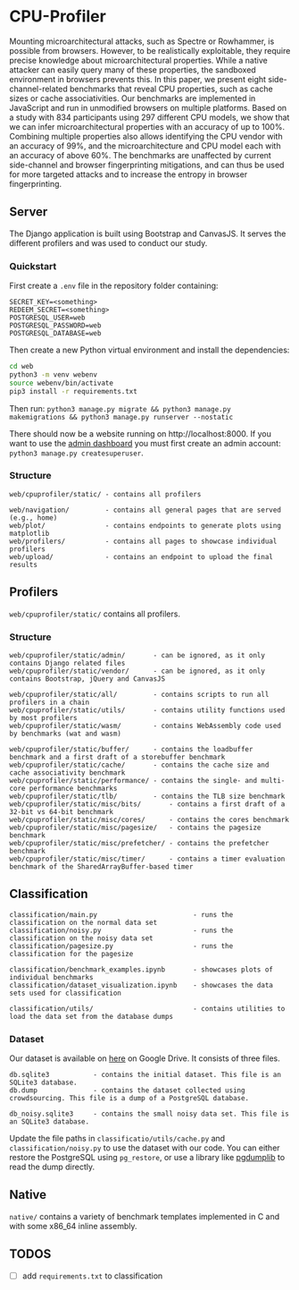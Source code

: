 # CPU-Profiler

Mounting microarchitectural attacks, such as Spectre or Rowhammer, is possible from browsers. However, to be realistically exploitable, they require precise knowledge about microarchitectural properties. While a native attacker can easily query many of these properties, the sandboxed environment in browsers prevents this. In this paper, we present eight side-channel-related benchmarks that reveal CPU properties, such as cache sizes or cache associativities. Our benchmarks are implemented in JavaScript and run in unmodified browsers on multiple platforms. Based on a study with 834 participants using 297 different CPU models, we show that we can infer microarchitectural properties with an accuracy of up to 100%. Combining multiple properties also allows identifying the CPU vendor with an accuracy of 99%, and the microarchitecture and CPU model each with an accuracy of above 60%. The benchmarks are unaffected by current side-channel and browser fingerprinting mitigations, and can thus be used for more targeted attacks and to increase the entropy in browser fingerprinting.

## Server

The Django application is built using Bootstrap and CanvasJS. It serves the different profilers and was used to conduct our study.

### Quickstart

First create a `.env` file in the repository folder containing:

```
SECRET_KEY=<something>
REDEEM_SECRET=<something>
POSTGRESQL_USER=web
POSTGRESQL_PASSWORD=web
POSTGRESQL_DATABASE=web
```

Then create a new Python virtual environment and install the dependencies:
```bash
cd web
python3 -m venv webenv
source webenv/bin/activate
pip3 install -r requirements.txt
```

Then run:
`python3 manage.py migrate && python3 manage.py makemigrations && python3 manage.py runserver --nostatic`

There should now be a website running on http://localhost:8000.
If you want to use the [admin dashboard](http://localhost:8000/admin) you must first create an admin account: `python3 manage.py createsuperuser`.

### Structure

```
web/cpuprofiler/static/ - contains all profilers

web/navigation/         - contains all general pages that are served (e.g., home)
web/plot/               - contains endpoints to generate plots using matplotlib
web/profilers/          - contains all pages to showcase individual profilers
web/upload/             - contains an endpoint to upload the final results
```

## Profilers

`web/cpuprofiler/static/` contains all profilers.

### Structure

```
web/cpuprofiler/static/admin/       - can be ignored, as it only contains Django related files
web/cpuprofiler/static/vendor/      - can be ignored, as it only contains Bootstrap, jQuery and CanvasJS

web/cpuprofiler/static/all/         - contains scripts to run all profilers in a chain
web/cpuprofiler/static/utils/       - contains utility functions used by most profilers
web/cpuprofiler/static/wasm/        - contains WebAssembly code used by benchmarks (wat and wasm)

web/cpuprofiler/static/buffer/      - contains the loadbuffer benchmark and a first draft of a storebuffer benchmark
web/cpuprofiler/static/cache/       - contains the cache size and cache associativity benchmark
web/cpuprofiler/static/performance/ - contains the single- and multi-core performance benchmarks
web/cpuprofiler/static/tlb/         - contains the TLB size benchmark
web/cpuprofiler/static/misc/bits/       - contains a first draft of a 32-bit vs 64-bit benchmark
web/cpuprofiler/static/misc/cores/      - contains the cores benchmark
web/cpuprofiler/static/misc/pagesize/   - contains the pagesize benchmark
web/cpuprofiler/static/misc/prefetcher/ - contains the prefetcher benchmark
web/cpuprofiler/static/misc/timer/      - contains a timer evaluation benchmark of the SharedArrayBuffer-based timer
```

## Classification

```
classification/main.py                        - runs the classification on the normal data set
classification/noisy.py                       - runs the classification on the noisy data set
classification/pagesize.py                    - runs the classification for the pagesize

classification/benchmark_examples.ipynb       - showcases plots of individual benchmarks
classification/dataset_visualization.ipynb    - showcases the data sets used for classification

classification/utils/                         - contains utilities to load the data set from the database dumps
```

### Dataset

Our dataset is available on [here](https://drive.google.com/drive/folders/1ZL6n-G5poQIYfab6CPDOs6zkK7I-wqEt?usp=sharing) on Google Drive.
It consists of three files.

```
db.sqlite3           - contains the initial dataset. This file is an SQLite3 database.
db.dump              - contains the dataset collected using crowdsourcing. This file is a dump of a PostgreSQL database.

db_noisy.sqlite3     - contains the small noisy data set. This file is an SQLite3 database.
```
Update the file paths in `classificatio/utils/cache.py` and `classification/noisy.py` to use the dataset with our code.
You can either restore the PostgreSQL using `pg_restore`, or use a library like [pgdumplib](https://pypi.org/project/pgdumplib/) to read the dump directly.

## Native

`native/` contains a variety of benchmark templates implemented in C and with some x86_64 inline assembly.

## TODOS

- [ ] add `requirements.txt` to classification
